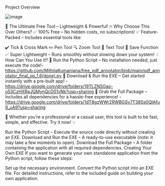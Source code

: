 Project Overview

![image](https://github.com/user-attachments/assets/4a0bb8e3-3564-48d0-ae81-d7c451433170)

🚀 The Ultimate Free Tool – Lightweight & Powerful!
🔥 Why Choose This Over Others?
✅ 100% Free – No hidden costs, no subscriptions!
✅ Feature-Packed – Includes essential tools like:

✔️ Tick & Cross Mark
✏️ Pen Tool
🔍 Zoom Tool
📝 Text Tool
💾 Save Function
✅ Super Lightweight – Runs smoothly without slowing down your system!
💡 How Can You Use It?
🔹 Run the Python Script – No installation needed, just execute the code!- https://github.com/MithilaKumanjana/free_pdf_annotator/blob/main/pdf_annotator_final_op_1.6(done).py
🔹 Download & Run the EXE – Get started instantly with a pre-built app! - https://drive.google.com/drive/folders/19TLZNSGao-o53CzHXRpJQMynQcD01vNk?usp=sharing
🔹 Grab the Full Package – Includes all dependencies for a hassle-free experience! - https://drive.google.com/drive/folders/1dT8gzWWr2RWBGSy7T38Ss0QlAfu9_uA9?usp=sharing

🚀 Whether you’re a professional or a casual user, this tool is built to be fast, simple, and effective. Try it now! 💡



Run the Python Script – Execute the source code directly without creating an EXE.
Download and Run the EXE – A ready-to-use executable (note: it may take a few moments to open).
Download the Full Package – A folder containing the application with all required dependencies.
Creating Your Own EXE
If you want to generate your own standalone application from the Python script, follow these steps:

Set up the necessary environment.
Convert the Python script into an EXE file.
For detailed instructions, refer to the included guide on building your own application.
